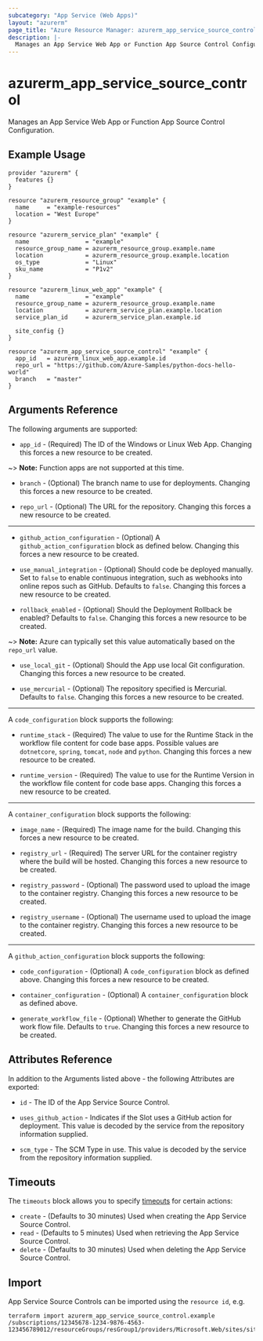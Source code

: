```yaml
---
subcategory: "App Service (Web Apps)"
layout: "azurerm"
page_title: "Azure Resource Manager: azurerm_app_service_source_control"
description: |-
  Manages an App Service Web App or Function App Source Control Configuration.
---
```


# azurerm_app_service_source_control

Manages an App Service Web App or Function App Source Control Configuration.

## Example Usage

```hcl
provider "azurerm" {
  features {}
}

resource "azurerm_resource_group" "example" {
  name     = "example-resources"
  location = "West Europe"
}

resource "azurerm_service_plan" "example" {
  name                = "example"
  resource_group_name = azurerm_resource_group.example.name
  location            = azurerm_resource_group.example.location
  os_type             = "Linux"
  sku_name            = "P1v2"
}

resource "azurerm_linux_web_app" "example" {
  name                = "example"
  resource_group_name = azurerm_resource_group.example.name
  location            = azurerm_service_plan.example.location
  service_plan_id     = azurerm_service_plan.example.id

  site_config {}
}

resource "azurerm_app_service_source_control" "example" {
  app_id   = azurerm_linux_web_app.example.id
  repo_url = "https://github.com/Azure-Samples/python-docs-hello-world"
  branch   = "master"
}
```

## Arguments Reference

The following arguments are supported:

* `app_id` - (Required) The ID of the Windows or Linux Web App. Changing this forces a new resource to be created.

~> **Note:** Function apps are not supported at this time.

* `branch` - (Optional) The branch name to use for deployments. Changing this forces a new resource to be created.

* `repo_url` - (Optional) The URL for the repository. Changing this forces a new resource to be created.

---

* `github_action_configuration` - (Optional) A `github_action_configuration` block as defined below. Changing this forces a new resource to be created.

* `use_manual_integration` - (Optional) Should code be deployed manually. Set to `false` to enable continuous integration, such as webhooks into online repos such as GitHub. Defaults to `false`. Changing this forces a new resource to be created.

* `rollback_enabled` - (Optional) Should the Deployment Rollback be enabled? Defaults to `false`. Changing this forces a new resource to be created.

~> **Note:** Azure can typically set this value automatically based on the `repo_url` value.

* `use_local_git` - (Optional) Should the App use local Git configuration. Changing this forces a new resource to be created.

* `use_mercurial` - (Optional) The repository specified is Mercurial. Defaults to `false`. Changing this forces a new resource to be created.

---

A `code_configuration` block supports the following:

* `runtime_stack` - (Required) The value to use for the Runtime Stack in the workflow file content for code base apps. Possible values are `dotnetcore`, `spring`, `tomcat`, `node` and `python`. Changing this forces a new resource to be created.

* `runtime_version` - (Required) The value to use for the Runtime Version in the workflow file content for code base apps. Changing this forces a new resource to be created.

---

A `container_configuration` block supports the following:

* `image_name` - (Required) The image name for the build. Changing this forces a new resource to be created.

* `registry_url` - (Required) The server URL for the container registry where the build will be hosted. Changing this forces a new resource to be created.

* `registry_password` - (Optional) The password used to upload the image to the container registry. Changing this forces a new resource to be created.

* `registry_username` - (Optional) The username used to upload the image to the container registry. Changing this forces a new resource to be created.

---

A `github_action_configuration` block supports the following:

* `code_configuration` - (Optional) A `code_configuration` block as defined above. Changing this forces a new resource to be created.

* `container_configuration` - (Optional) A `container_configuration` block as defined above.

* `generate_workflow_file` - (Optional) Whether to generate the GitHub work flow file. Defaults to `true`. Changing this forces a new resource to be created.

## Attributes Reference

In addition to the Arguments listed above - the following Attributes are exported:

* `id` - The ID of the App Service Source Control.

* `uses_github_action` - Indicates if the Slot uses a GitHub action for deployment. This value is decoded by the service from the repository information supplied.

* `scm_type` - The SCM Type in use. This value is decoded by the service from the repository information supplied.

## Timeouts

The `timeouts` block allows you to specify [timeouts](https://www.terraform.io/language/resources/syntax#operation-timeouts) for certain actions:

* `create` - (Defaults to 30 minutes) Used when creating the App Service Source Control.
* `read` - (Defaults to 5 minutes) Used when retrieving the App Service Source Control.
* `delete` - (Defaults to 30 minutes) Used when deleting the App Service Source Control.

## Import

App Service Source Controls can be imported using the `resource id`, e.g.

```shell
terraform import azurerm_app_service_source_control.example /subscriptions/12345678-1234-9876-4563-123456789012/resourceGroups/resGroup1/providers/Microsoft.Web/sites/site1
```
